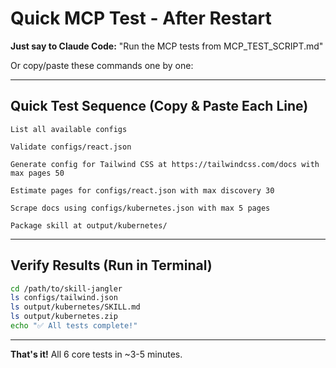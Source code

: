 # Quick MCP Test - After Restart

**Just say to Claude Code:** "Run the MCP tests from MCP_TEST_SCRIPT.md"

Or copy/paste these commands one by one:

---

## Quick Test Sequence (Copy & Paste Each Line)

```
List all available configs
```

```
Validate configs/react.json
```

```
Generate config for Tailwind CSS at https://tailwindcss.com/docs with max pages 50
```

```
Estimate pages for configs/react.json with max discovery 30
```

```
Scrape docs using configs/kubernetes.json with max 5 pages
```

```
Package skill at output/kubernetes/
```

---

## Verify Results (Run in Terminal)

```bash
cd /path/to/skill-jangler
ls configs/tailwind.json
ls output/kubernetes/SKILL.md
ls output/kubernetes.zip
echo "✅ All tests complete!"
```

---

**That's it!** All 6 core tests in ~3-5 minutes.
